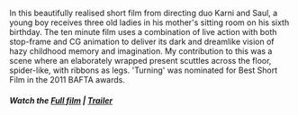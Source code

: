 In this beautifully realised short film from directing duo Karni and Saul, a young boy receives three old ladies in his mother's sitting room on his sixth birthday. The ten minute film uses a combination of live action with both stop-frame and CG animation to deliver its dark and dreamlike vision of hazy childhood memory and imagination. My contribution to this was a scene where an elaborately wrapped present scuttles across the floor, spider-like, with ribbons as legs. 'Turning' was nominated for Best Short Film in the 2011 BAFTA awards.

##### Watch the [Full film](https://vimeo.com/68548877) | [Trailer](https://vimeo.com/185546342)

